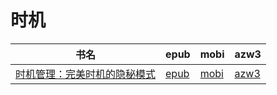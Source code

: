 # 时机

| 书名 | epub | mobi | azw3 |
| --- | --- | --- | --- |
| [时机管理：完美时机的隐秘模式](http://ct.dalanmei.com/f/31084289-571911355-f5e152) | [epub](http://ct.dalanmei.com/f/31084289-571911355-f5e152) | [mobi](http://ct.dalanmei.com/f/31084289-571555960-e3ae13) | [azw3](http://ct.dalanmei.com/f/31084289-572072917-a3d0c5) |
